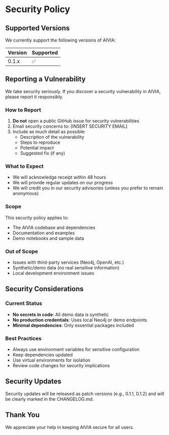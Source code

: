 # Security Policy

## Supported Versions

We currently support the following versions of AIVIA:

| Version | Supported          |
| ------- | ------------------ |
| 0.1.x   | :white_check_mark: |

## Reporting a Vulnerability

We take security seriously. If you discover a security vulnerability in AIVIA, please report it responsibly.

### How to Report

1. **Do not** open a public GitHub issue for security vulnerabilities
2. Email security concerns to: [INSERT SECURITY EMAIL]
3. Include as much detail as possible:
   - Description of the vulnerability
   - Steps to reproduce
   - Potential impact
   - Suggested fix (if any)

### What to Expect

- We will acknowledge receipt within 48 hours
- We will provide regular updates on our progress
- We will credit you in our security advisories (unless you prefer to remain anonymous)

### Scope

This security policy applies to:
- The AIVIA codebase and dependencies
- Documentation and examples
- Demo notebooks and sample data

### Out of Scope

- Issues with third-party services (Neo4j, OpenAI, etc.)
- Synthetic/demo data (no real sensitive information)
- Local development environment issues

## Security Considerations

### Current Status
- **No secrets in code**: All demo data is synthetic
- **No production credentials**: Uses local Neo4j or demo endpoints
- **Minimal dependencies**: Only essential packages included

### Best Practices
- Always use environment variables for sensitive configuration
- Keep dependencies updated
- Use virtual environments for isolation
- Review code changes for security implications

## Security Updates

Security updates will be released as patch versions (e.g., 0.1.1, 0.1.2) and will be clearly marked in the CHANGELOG.md.

## Thank You

We appreciate your help in keeping AIVIA secure for all users.
